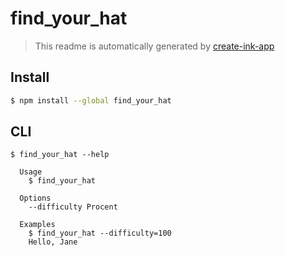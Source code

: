 # find_your_hat

> This readme is automatically generated by [create-ink-app](https://github.com/vadimdemedes/create-ink-app)


## Install

```bash
$ npm install --global find_your_hat
```


## CLI

```
$ find_your_hat --help

  Usage
    $ find_your_hat

  Options
    --difficulty Procent 

  Examples
    $ find_your_hat --difficulty=100
    Hello, Jane
```
